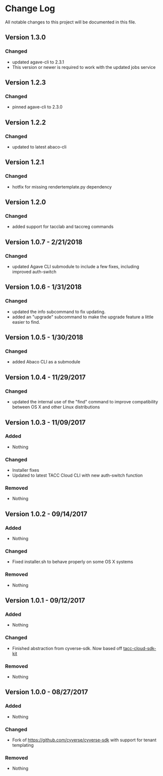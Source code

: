 # Change Log
All notable changes to this project will be documented in this file.

## Version 1.3.0
### Changed
* updated agave-cli to 2.3.1
* This version or newer is required to work with the updated jobs service

## Version 1.2.3
### Changed
* pinned agave-cli to 2.3.0

## Version 1.2.2
### Changed
* updated to latest abaco-cli

## Version 1.2.1
### Changed
* hotfix for missing rendertemplate.py dependency

## Version 1.2.0
### Changed
* added support for tacclab and taccreg commands

## Version 1.0.7 - 2/21/2018
### Changed
* updated Agave CLI submodule to include a few fixes, including improved auth-switch

## Version 1.0.6 - 1/31/2018
### Changed
* updated the info subcommand to fix updating.
* added an "upgrade" subcommand to make the upgrade feature a little easier to find.

## Version 1.0.5 - 1/30/2018
### Changed
* added Abaco CLI as a submodule

## Version 1.0.4 - 11/29/2017
### Changed
* updated the internal use of the "find" command to improve compatibility between OS X and other Linux distributions

## Version 1.0.3 - 11/09/2017
### Added
* Nothing

### Changed
* Installer fixes
* Updated to latest TACC Cloud CLI with new auth-switch function

### Removed
* Nothing

## Version 1.0.2 - 09/14/2017
### Added
* Nothing

### Changed
* Fixed installer.sh to behave properly on some OS X systems

### Removed
* Nothing

## Version 1.0.1 - 09/12/2017
### Added
* Nothing

### Changed
* Finished abstraction from cyverse-sdk. Now based off [tacc-cloud-sdk-kit](https://github.com/TACC/tacc-cloud-sdk-kit)

### Removed
* Nothing


## Version 1.0.0 - 08/27/2017
### Added
* Nothing

### Changed
* Fork of https://github.com/cyverse/cyverse-sdk with support for tenant templating

### Removed
* Nothing
